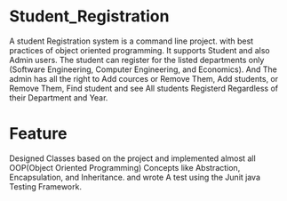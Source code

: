 # Student_Registration
A student Registration system is a command line project. with best practices of object oriented programming. 
It supports Student and also Admin users. The student can register for the listed departments only (Software Engineering, Computer Engineering, and Economics).
And The admin has all the right to Add cources or Remove Them, Add students, or Remove Them, Find student and see All students Registerd Regardless of their Department and Year.

# Feature
Designed Classes based on the project and implemented almost all OOP(Object Oriented Programming) Concepts like Abstraction, Encapsulation, and Inheritance. 
and wrote A test using the Junit java Testing Framework. 

